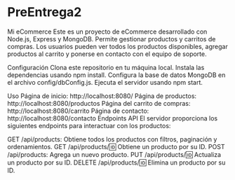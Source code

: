 # PreEntrega2
Mi eCommerce
Este es un proyecto de eCommerce desarrollado con Node.js, Express y MongoDB. Permite gestionar productos y carritos de compras. Los usuarios pueden ver todos los productos disponibles, agregar productos al carrito y ponerse en contacto con el equipo de soporte.

Configuración
Clona este repositorio en tu máquina local.
Instala las dependencias usando npm install.
Configura la base de datos MongoDB en el archivo config/dbConfig.js.
Ejecuta el servidor usando npm start.

Uso
Página de inicio: http://localhost:8080/
Página de productos: http://localhost:8080/productos
Página del carrito de compras: http://localhost:8080/carrito
Página de contacto: http://localhost:8080/contacto
Endpoints API
El servidor proporciona los siguientes endpoints para interactuar con los productos:

GET /api/products: Obtiene todos los productos con filtros, paginación y ordenamientos.
GET /api/products/:id: Obtiene un producto por su ID.
POST /api/products: Agrega un nuevo producto.
PUT /api/products/:id: Actualiza un producto por su ID.
DELETE /api/products/:id: Elimina un producto por su ID.
